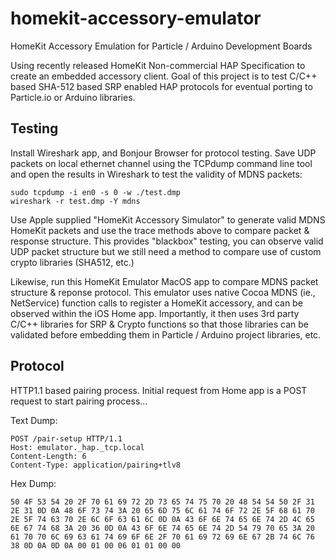 # homekit-accessory-emulator
HomeKit Accessory Emulation for Particle / Arduino Development Boards

Using recently released HomeKit Non-commercial HAP Specification to create an embedded accessory client. Goal of this project is to test C/C++ based SHA-512 based SRP enabled HAP protocols for eventual porting to Particle.io or Arduino libraries.



Testing
-------

Install Wireshark app, and Bonjour Browser for protocol testing. Save UDP packets on local ethernet channel using the TCPdump command line tool and open the results in Wireshark to test the validity of MDNS packets:

    sudo tcpdump -i en0 -s 0 -w ./test.dmp
    wireshark -r test.dmp -Y mdns

Use Apple supplied "HomeKit Accessory Simulator" to generate valid MDNS HomeKit packets and use the trace methods above to compare packet & response structure. This provides "blackbox" testing, you can observe valid UDP packet structure but we still need a method to compare use of custom crypto libraries (SHA512, etc.)

Likewise, run this HomeKit Emulator MacOS app to compare MDNS packet structure & reponse protocol. This emulator uses native Cocoa MDNS (ie., NetService) function calls to register a HomeKit accessory, and can be observed within the iOS Home app. Importantly, it then uses 3rd party C/C++ libraries for SRP & Crypto functions so that those libraries can be validated before embedding them in Particle / Arduino project libraries, etc.


Protocol
--------

HTTP1.1 based pairing process. Initial request from Home app is a POST request to start pairing process...

Text Dump:

    POST /pair-setup HTTP/1.1
    Host: emulator._hap._tcp.local
    Content-Length: 6
    Content-Type: application/pairing+tlv8

Hex Dump:

    50 4F 53 54 20 2F 70 61 69 72 2D 73 65 74 75 70 20 48 54 54 50 2F 31 2E 31 0D 0A 48 6F 73 74 3A 20 65 6D 75 6C 61 74 6F 72 2E 5F 68 61 70 2E 5F 74 63 70 2E 6C 6F 63 61 6C 0D 0A 43 6F 6E 74 65 6E 74 2D 4C 65 6E 67 74 68 3A 20 36 0D 0A 43 6F 6E 74 65 6E 74 2D 54 79 70 65 3A 20 61 70 70 6C 69 63 61 74 69 6F 6E 2F 70 61 69 72 69 6E 67 2B 74 6C 76 38 0D 0A 0D 0A 00 01 00 06 01 01 00 00

